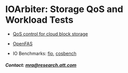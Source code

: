 # IOArbiter: Storage QoS and Workload Tests 

* [QoS control for cloud block storage](qosctrl/)

* [OpenFAS](openfas/)

* IO Benchmarks: [fio](benchmark/fio/), [cosbench](benchmark/cosbench/) 


##### Contact: mra@research.att.com
